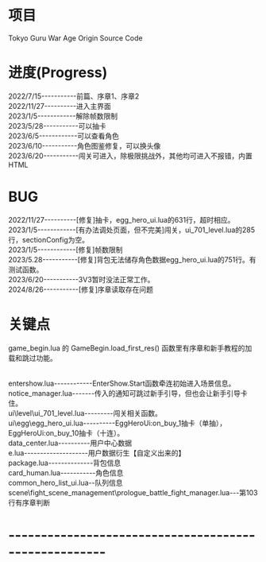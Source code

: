 # 项目
Tokyo Guru War Age Origin Source Code

# 进度(Progress)
2022/7/15-----------前篇、序章1、序章2<br>
2022/11/27----------进入主界面<br>
2023/1/5------------解除帧数限制<br>
2023/5/28-----------可以抽卡<br>
2023/6/5------------可以查看角色<br>
2023/6/10-----------角色图鉴修复，可以换头像<br>
2023/6/20-----------闯关可进入，除极限挑战外，其他均可进入不报错，内置HTML<br>

# BUG
2022/11/27----------[修复]抽卡，egg_hero_ui.lua的631行，超时相应。<br>
2023/1/5------------[有办法调处页面，但不完美]闯关，ui_701_level.lua的285行，sectionConfig为空。<br>
2023/1/5------------[修复]帧数限制<br>
2023/5.28-----------[修复]背包无法储存角色数据egg_hero_ui.lua的751行。有测试函数。<br>
2023/6/20-----------3V3暂时没法正常工作。<br>
2024/8/26-----------[修复]序章读取存在问题<br>

# 关键点
game_begin.lua 的 GameBegin.load_first_res() 函数里有序章和新手教程的加载和跳过功能。<br><br>

entershow.lua------------EnterShow.Start函数牵连初始进入场景信息。<br>
notice_manager.lua-------传入的通知可跳过新手引导，但也会让新手引导卡住。<br>
ui\level\ui_701_level.lua---------闯关相关函数。<br>
ui\egg\egg_hero_ui.lua----------EggHeroUi:on_buy_1抽卡（单抽），EggHeroUi:on_buy_10抽卡（十连）。<br>
data_center.lua----------用户中心数据<br>
e.lua--------------------用户数据衍生【自定义出来的】<br>
package.lua--------------背包信息<br>
card_human.lua-----------角色信息<br>
common_hero_list_ui.lua--队列信息<br>
scene\fight_scene_management\prologue_battle_fight_manager.lua---第103行有序章判断


# -----------------------------------------------------